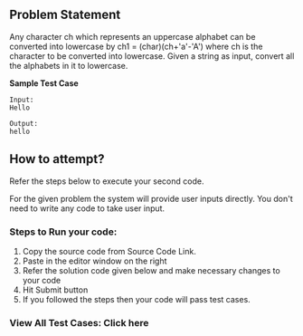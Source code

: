 ## Problem Statement

Any character ch which represents an uppercase alphabet can be converted into
lowercase by ch1 = (char)(ch+'a'-'A') where ch is the character to be converted
into lowercase.
Given a string as input, convert all the alphabets in it to lowercase.

**Sample Test Case**
```
Input:
Hello

Output:
hello
```
## How to attempt?

Refer the steps below to execute your second code.

For the given problem the system will provide user inputs directly. You don't need to write any code to take user input.

### Steps to Run your code:

1. Copy the source code from Source Code Link.
2. Paste in the editor window on the right
3. Refer the solution code given below and make necessary changes to your code
4. Hit Submit button
5. If you followed the steps then your code will pass test cases.
### View All Test Cases: Click here
